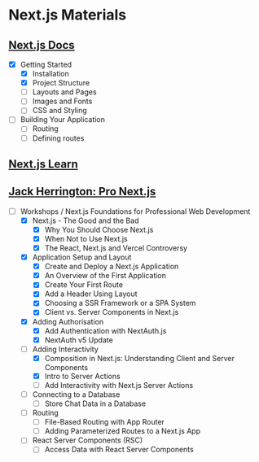 # Next.js Materials

## [Next.js Docs](https://nextjs.org/docs)

- [x] Getting Started
  - [x] Installation
  - [x] Project Structure
  - [ ] Layouts and Pages
  - [ ] Images and Fonts
  - [ ] CSS and Styling
- [ ] Building Your Application
  - [ ] Routing
  - [ ] Defining routes

## [Next.js Learn](https://nextjs.org/learn)

## [Jack Herrington: Pro Next.js](https://www.pronextjs.dev/)

- [ ] Workshops / Next.js Foundations for Professional Web Development
  - [x] Next.js - The Good and the Bad
    - [x] Why You Should Choose Next.js
    - [x] When Not to Use Next.js
    - [x] The React, Next.js and Vercel Controversy
  - [x] Application Setup and Layout
    - [x] Create and Deploy a Next.js Application
    - [x] An Overview of the First Application
    - [x] Create Your First Route
    - [x] Add a Header Using Layout
    - [x] Choosing a SSR Framework or a SPA System
    - [x] Client vs. Server Components in Next.js
  - [x] Adding Authorisation
    - [x] Add Authentication with NextAuth.js
    - [x] NextAuth v5 Update
  - [ ] Adding Interactivity
    - [x] Composition in Next.js: Understanding Client and Server Components
    - [x] Intro to Server Actions
    - [ ] Add Interactivity with Next.js Server Actions
  - [ ] Connecting to a Database
    - [ ] Store Chat Data in a Database
  - [ ] Routing
    - [ ] File-Based Routing with App Router
    - [ ] Adding Parameterized Routes to a Next.js App
  - [ ] React Server Components (RSC)
    - [ ] Access Data with React Server Components
